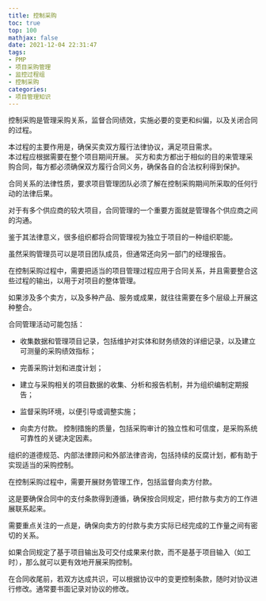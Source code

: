 ```yaml
---
title: 控制采购
toc: true
top: 100
mathjax: false
date: 2021-12-04 22:31:47
tags:
- PMP
- 项目采购管理
- 监控过程组
- 控制采购
categories:
- 项目管理知识
---
```

控制采购是管理采购关系，监督合同绩效，实施必要的变更和纠偏，以及关闭合同的过程。

本过程的主要作用是，确保买卖双方履行法律协议，满足项目需求。  
本过程应根据需要在整个项目期间开展。
买方和卖方都出于相似的目的来管理采购合同，每方都必须确保双方履行合同义务，确保各自的合法权利得到保护。

合同关系的法律性质，要求项目管理团队必须了解在控制采购期间所采取的任何行动的法律后果。

对于有多个供应商的较大项目，合同管理的一个重要方面就是管理各个供应商之间的沟通。

鉴于其法律意义，很多组织都将合同管理视为独立于项目的一种组织职能。

虽然采购管理员可以是项目团队成员，但通常还向另一部门的经理报告。

在控制采购过程中，需要把适当的项目管理过程应用于合同关系，并且需要整合这些过程的输出，以用于对项目的整体管理。

如果涉及多个卖方，以及多种产品、服务或成果，就往往需要在多个层级上开展这种整合。

合同管理活动可能包括：

- 收集数据和管理项目记录，包括维护对实体和财务绩效的详细记录，以及建立可测量的采购绩效指标；

- 完善采购计划和进度计划；

- 建立与采购相关的项目数据的收集、分析和报告机制，并为组织编制定期报告；

- 监督采购环境，以便引导或调整实施；
- 向卖方付款。
控制措施的质量，包括采购审计的独立性和可信度，是采购系统可靠性的关键决定因素。

组织的道德规范、内部法律顾问和外部法律咨询，包括持续的反腐计划，都有助于实现适当的采购控制。

在控制采购过程中，需要开展财务管理工作，包括监督向卖方付款。

这是要确保合同中的支付条款得到遵循，确保按合同规定，把付款与卖方的工作进展联系起来。

需要重点关注的一点是，确保向卖方的付款与卖方实际已经完成的工作量之间有密切的关系。

如果合同规定了基于项目输出及可交付成果来付款，而不是基于项目输入（如工时），那么就可以更有效地开展采购控制。

在合同收尾前，若双方达成共识，可以根据协议中的变更控制条款，随时对协议进行修改。通常要书面记录对协议的修改。

